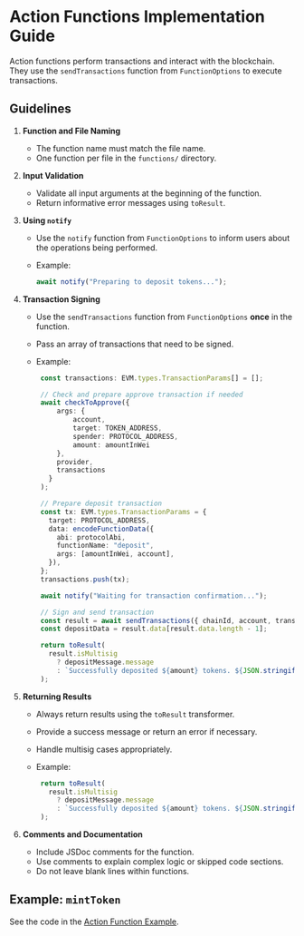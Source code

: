 # Action Functions Implementation Guide

Action functions perform transactions and interact with the blockchain. They use the `sendTransactions` function from `FunctionOptions` to execute transactions.

## Guidelines

1. **Function and File Naming**

   - The function name must match the file name.
   - One function per file in the `functions/` directory.

2. **Input Validation**

   - Validate all input arguments at the beginning of the function.
   - Return informative error messages using `toResult`.

3. **Using `notify`**

   - Use the `notify` function from `FunctionOptions` to inform users about the operations being performed.
   - Example:

     ```typescript
     await notify("Preparing to deposit tokens...");
     ```

4. **Transaction Signing**

   - Use the `sendTransactions` function from `FunctionOptions` **once** in the function.
   - Pass an array of transactions that need to be signed.
   - Example:

     ```typescript
      const transactions: EVM.types.TransactionParams[] = [];

      // Check and prepare approve transaction if needed
      await checkToApprove({
          args: {
              account,
              target: TOKEN_ADDRESS,
              spender: PROTOCOL_ADDRESS,
              amount: amountInWei
          },
          provider,
          transactions
        }
      );

      // Prepare deposit transaction
      const tx: EVM.types.TransactionParams = {
        target: PROTOCOL_ADDRESS,
        data: encodeFunctionData({
          abi: protocolAbi,
          functionName: "deposit",
          args: [amountInWei, account],
        }),
      };
      transactions.push(tx);

      await notify("Waiting for transaction confirmation...");

      // Sign and send transaction
      const result = await sendTransactions({ chainId, account, transactions });
      const depositData = result.data[result.data.length - 1];

      return toResult(
        result.isMultisig
          ? depositMessage.message
          : `Successfully deposited ${amount} tokens. ${JSON.stringify(depositData)}`
      );
     ```

5. **Returning Results**

   - Always return results using the `toResult` transformer.
   - Provide a success message or return an error if necessary.
   - Handle multisig cases appropriately.
   - Example:

     ```typescript
      return toResult(
        result.isMultisig
          ? depositMessage.message
          : `Successfully deposited ${amount} tokens. ${JSON.stringify(depositData)}`
      );
     ```

6. **Comments and Documentation**

   - Include JSDoc comments for the function.
   - Use comments to explain complex logic or skipped code sections.
   - Do not leave blank lines within functions.

## Example: `mintToken`

See the code in the [Action Function Example](action-function-example.md).
